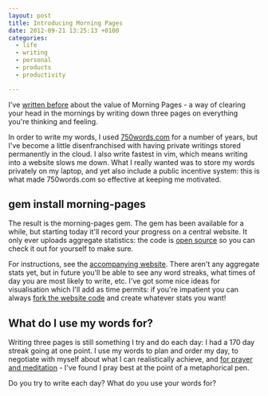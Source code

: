 ```yaml
---
layout: post
title: Introducing Morning Pages
date: 2012-09-21 13:25:13 +0100
categories:
  - life
  - writing
  - personal
  - products
  - productivity

---
```


I've [written before](/2010/07/seven-hundred-and-fifty-words) about the value of Morning Pages - a way of clearing your head in the mornings by writing down three pages on everything you're thinking and feeling.

In order to write my words, I used [750words.com](http://750words.com) for a number of years, but I've become a little disenfranchised with having private writings stored permanently in the cloud. I also write fastest in vim, which means writing into a website slows me down. What I really wanted was to store my words privately on my laptop, and yet also include a public incentive system: this is what made 750words.com so effective at keeping me motivated.

## gem install morning-pages

The result is the morning-pages gem. The gem has been available for a while, but starting today it'll record your progress on a central website. It only ever uploads aggregate statistics: the code is [open source](http://github.com/chrismdp/morning-pages) so you can check it out for yourself to make sure.

For instructions, see the [accompanying website](http://morning-pages.me). There aren't any aggregate stats yet, but in future you'll be able to see any word streaks, what times of day you are most likely to write, etc. I've got some nice ideas for visualisation which I'll add as time permits: if you're impatient you can always [fork the website code](http://github.com/chrismdp/morning-pages.me) and create whatever stats you want!

## What do I use my words for?

Writing three pages is still something I try and do each day: I had a 170 day streak going at one point. I use my words to plan and order my day, to negotiate with myself about what I can realistically achieve, and [for prayer and meditation](http://en.wikipedia.org/wiki/Christian_meditation) - I've found I pray best at the point of a metaphorical pen.

Do you try to write each day? What do you use your words for?
